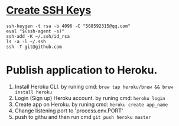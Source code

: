 # [Create SSH Keys](https://help.github.com/en/github/authenticating-to-github/connecting-to-github-with-ssh)
```
ssh-keygen -t rsa -b 4096 -C "568592315@qq.com"
eval "$(ssh-agent -s)"
ssh-add -K ~/.ssh/id_rsa
ls -a -l ~/.ssh
ssh -T git@github.com
```


# Publish application to Heroku.
1. Install Heroku CLI. by runing cmd: ```brew tap heroku/brew && brew install heroku```
2. Login (Sign up) Heroku account. by runing cmd: ```heroku login```
3. Create app on Heroku. by runing cmd: ```heroku create app_name```
4. Change listening port to 'process.env.PORT'
5. push to githu and then run cmd ```git push heroku master```